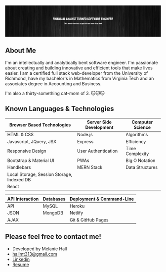 [![Melanie's GitHub Banner](public/assets/github-banner.PNG)](https://melaniehall-portfolio.netlify.app/)

## About Me

I'm an intellectually and analytically bent software engineer. I'm passionate about creating and building innovative and efficient tools that make lives easier. I am a certified full stack web-developer from the University of Richmond, have my bachelor's in Mathematics from Virginia Tech and an associates degree in Accounting and Business.

I'm also a thirty-something cat-mom of 3.
🐱🐱🐱

## Known Languages & Technologies

| Browser Based Technologies                 | Server Side Development | Computer Science |
| ------------------------------------------ | ----------------------- | ---------------- |
| HTML & CSS                                 | Node.js                 | Algorithms       |
| Javascript, JQuery, JSX                    | Express                 | Efficiency       |
| Responsive Design                          | User Authentication     | Time Complexity  |
| Bootstrap & Material UI                    | PWAs                    | Big O Notation   |
| Handlebars                                 | MERN Stack              | Data Structures  |
| Local Storage, Session Storage, Indexed DB |                         |                  |
| React                                      |                         |                  |

| API Interaction | Databases | Deployment & Command-Line |
| --------------- | --------- | ------------------------- |
| API             | MySQL     | Heroku                    |
| JSON            | MongoDB   | Netlify                   |
| AJAX            |           | Git & GitHub Pages        |

## Please feel free to contact me!

- Developed by Melanie Hall
- hallmt313@gmail.com
- [Linkedin](https://www.linkedin.com/in/hallmelanie)
- [Resume](assets/MelanieHallResume.pdf)
